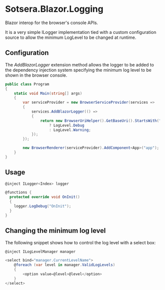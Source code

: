 # Sotsera.Blazor.Logging

Blazor interop for the browser's console APIs.

It is a very simple ILogger implementation tied with a custom configuration source to allow the minimum LogLevel to be changed at runtime.

## Configuration

The *AddBlazorLogger* extension method allows the logger to be added to the dependency injection system specifying the minimum log level to be shown in the browser console.

```c#
public class Program
{
    static void Main(string[] args)
    {
        var serviceProvider = new BrowserServiceProvider(services =>
        {
            services.AddBlazorLogger(() =>
            {
                return new BrowserUriHelper().GetBaseUri().StartsWith("http://localhost")
                    ? LogLevel.Debug
                    : LogLevel.Warning;
            });
        });

        new BrowserRenderer(serviceProvider).AddComponent<App>("app");
    }
}
```

## Usage

```c#
@inject ILogger<Index> logger

@functions {
  protected override void OnInit()
  {
    logger.LogDebug("OnInit");
  }
}
```

## Changing the minimum log level

The following snippet shows how to control the log level with a select box:

```c#
@inject ILogLevelManager manager

<select bind="manager.CurrentLevelName">
    @foreach (var level in manager.ValidLogLevels)
    {
        <option value=@level>@level</option>
    }
</select>
```